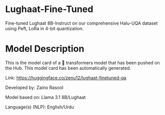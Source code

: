 # Lughaat-Fine-Tuned
Fine-tuned Lughaat 8B-Instruct on our comprehensive Halu-UQA dataset using Peft, LoRa in 4-bit quantization.


# Model Description




This is the model card of a 🤗 transformers model that has been pushed on the Hub. This model card has been automatically generated.

Link: https://huggingface.co/zenu12/lughaat-finetuned-qa

Developed by: Zaino Rasool

Model based on: Llama 3.1 8B/Lughaat

Language(s) (NLP): English/Urdu
